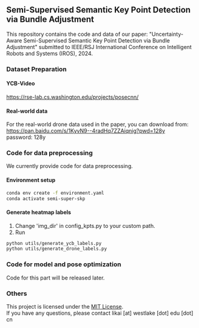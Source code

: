 ## Semi-Supervised Semantic Key Point Detection via Bundle Adjustment
This repository contains the code and data of our paper: "Uncertainty-Aware Semi-Supervised Semantic Key Point Detection via Bundle Adjustment" submitted to IEEE/RSJ International Conference on Intelligent Robots and Systems (IROS), 2024.

### Dataset Preparation

#### YCB-Video
https://rse-lab.cs.washington.edu/projects/posecnn/

#### Real-world data
For the real-world drone data used in the paper, you can download from:     
https://pan.baidu.com/s/1KyvN9--4radHq7ZZAiqnig?pwd=128y     
password: 128y    

### Code for data preprocessing
We currently provide code for data preprocessing.
#### Environment setup
```bash
conda env create -f environment.yaml
conda activate semi-super-skp
```

#### Generate heatmap labels
1. Change 'img_dir' in config_kpts.py to your custom path.
2. Run
```bash
python utils/generate_ycb_labels.py
python utils/generate_drone_labels.py
```

### Code for model and pose optimization
Code for this part will be released later.


### Others
This project is licensed under the [MIT License](LICENSE).    
If you have any questions, please contact likai [at] westlake [dot] edu [dot] cn